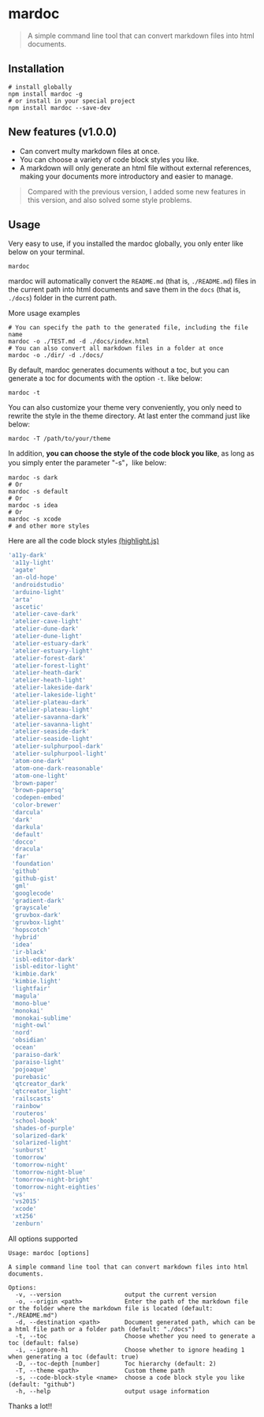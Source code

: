 # mardoc

> A simple command line tool that can convert markdown files into html documents. 

## Installation

```shell
# install globally
npm install mardoc -g
# or install in your special project
npm install mardoc --save-dev
```

## New features (v1.0.0)

- Can convert multy markdown files at once.
- You can choose a variety of code block styles you like.
- A markdown will only generate an html file without external references, making your documents more introductory and easier to manage.

> Compared with the previous version, I added some new features in this version, and also solved some style problems.

## Usage

Very easy to use, if you installed the mardoc globally, you only enter like below on your terminal.

```shell
mardoc 
```

mardoc will automatically convert the `README.md` (that is, `./README.md`) files in the current path into html documents and save them in the `docs` (that is, `./docs`) folder in the current path.

More usage examples

```shell
# You can specify the path to the generated file, including the file name
mardoc -o ./TEST.md -d ./docs/index.html
# You can also convert all markdown files in a folder at once
mardoc -o ./dir/ -d ./docs/
```

By default, mardoc generates documents without a toc, but you can generate a toc for documents with the option `-t`. like below:

```shell
mardoc -t
```

You can also customize your theme very conveniently, you only need to rewrite the style in the theme directory. At last enter the command just like below:

```shell
mardoc -T /path/to/your/theme
```

In addition, **you can choose the style of the code block you like**, as long as you simply enter the parameter "-s"，like below:

```shell
mardoc -s dark
# Or
mardoc -s default
# Or
mardoc -s idea
# Or
mardoc -s xcode
# and other more styles
```

Here are all the code block styles [(highlight.js)](https://highlightjs.org/)

```javascript
'a11y-dark'
 'a11y-light'
 'agate'
 'an-old-hope'
 'androidstudio'
 'arduino-light'
 'arta'
 'ascetic'
 'atelier-cave-dark'
 'atelier-cave-light'
 'atelier-dune-dark'
 'atelier-dune-light'
 'atelier-estuary-dark'
 'atelier-estuary-light'
 'atelier-forest-dark'
 'atelier-forest-light'
 'atelier-heath-dark'
 'atelier-heath-light'
 'atelier-lakeside-dark'
 'atelier-lakeside-light'
 'atelier-plateau-dark'
 'atelier-plateau-light'
 'atelier-savanna-dark'
 'atelier-savanna-light'
 'atelier-seaside-dark'
 'atelier-seaside-light'
 'atelier-sulphurpool-dark'
 'atelier-sulphurpool-light'
 'atom-one-dark'
 'atom-one-dark-reasonable'
 'atom-one-light'
 'brown-paper'
 'brown-papersq'
 'codepen-embed'
 'color-brewer'
 'darcula'
 'dark'
 'darkula'
 'default'
 'docco'
 'dracula'
 'far'
 'foundation'
 'github'
 'github-gist'
 'gml'
 'googlecode'
 'gradient-dark'
 'grayscale'
 'gruvbox-dark'
 'gruvbox-light'
 'hopscotch'
 'hybrid'
 'idea'
 'ir-black'
 'isbl-editor-dark'
 'isbl-editor-light'
 'kimbie.dark'
 'kimbie.light'
 'lightfair'
 'magula'
 'mono-blue'
 'monokai'
 'monokai-sublime'
 'night-owl'
 'nord'
 'obsidian'
 'ocean'
 'paraiso-dark'
 'paraiso-light'
 'pojoaque'
 'purebasic'
 'qtcreator_dark'
 'qtcreator_light'
 'railscasts'
 'rainbow'
 'routeros'
 'school-book'
 'shades-of-purple'
 'solarized-dark'
 'solarized-light'
 'sunburst'
 'tomorrow'
 'tomorrow-night'
 'tomorrow-night-blue'
 'tomorrow-night-bright'
 'tomorrow-night-eighties'
 'vs'
 'vs2015'
 'xcode'
 'xt256'
 'zenburn'
```

All options supported

```shell
Usage: mardoc [options]

A simple command line tool that can convert markdown files into html documents.

Options:
  -v, --version                  output the current version
  -o, --origin <path>            Enter the path of the markdown file or the folder where the markdown file is located (default: "./README.md")
  -d, --destination <path>       Document generated path, which can be a html file path or a folder path (default: "./docs")
  -t, --toc                      Choose whether you need to generate a toc (default: false)
  -i, --ignore-h1                Choose whether to ignore heading 1 when generating a toc (default: true)
  -D, --toc-depth [number]       Toc hierarchy (default: 2)
  -T, --theme <path>             Custom theme path
  -s, --code-block-style <name>  choose a code block style you like (default: "github")
  -h, --help                     output usage information
```

Thanks a lot!!